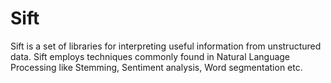 Sift
====

Sift is a set of libraries for interpreting useful information from unstructured data. Sift employs techniques commonly found in Natural Language Processing like Stemming, Sentiment analysis, Word segmentation etc.
